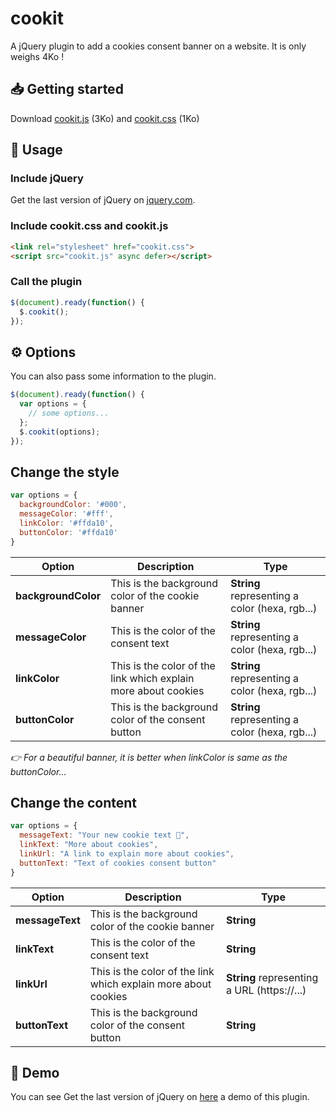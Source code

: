 # cookit
A jQuery plugin to add a cookies consent banner on a website. It is only weighs 4Ko ! 

## 📥 Getting started
Download [cookit.js](https://github.com/ThibaudArros/cookit/blob/master/cookit.js) (3Ko) and [cookit.css](https://github.com/ThibaudArros/cookit/blob/master/cookit.css) (1Ko)

## 📑 Usage
### Include jQuery
Get the last version of jQuery on [jquery.com](https://code.jquery.com).

### Include cookit.css and cookit.js
```html
<link rel="stylesheet" href="cookit.css">
<script src="cookit.js" async defer></script>
```

### Call the plugin
```javascript
$(document).ready(function() {
  $.cookit();
});
```

## ⚙️ Options
You can also pass some information to the plugin.
```javascript
$(document).ready(function() {
  var options = {
    // some options...
  };
  $.cookit(options);
});
```

## Change the style
```javascript
var options = {
  backgroundColor: '#000',
  messageColor: '#fff',
  linkColor: '#ffda10',
  buttonColor: '#ffda10'
}
```

| Option              | Description                                                    | Type                                           |
|---------------------|----------------------------------------------------------------|------------------------------------------------|
| **backgroundColor** | This is the background color of the cookie banner              | **String** representing a color (hexa, rgb...) |
| **messageColor**    | This is the color of the consent text                          | **String** representing a color (hexa, rgb...) |
| **linkColor**       | This is the color of the link which explain more about cookies | **String** representing a color (hexa, rgb...) |
| **buttonColor**     | This is the background color of the consent button             | **String** representing a color (hexa, rgb...) |

*👉 For a beautiful banner, it is better when linkColor is same as the buttonColor...*


## Change the content
```javascript
var options = {
  messageText: "Your new cookie text 🍪",
  linkText: "More about cookies",
  linkUrl: "A link to explain more about cookies",
  buttonText: "Text of cookies consent button"
}
```

| Option          | Description                                                    | Type                                         |
|-----------------|----------------------------------------------------------------|----------------------------------------------|
| **messageText** | This is the background color of the cookie banner              | **String**                                   |
| **linkText**    | This is the color of the consent text                          | **String**                                   |
| **linkUrl**     | This is the color of the link which explain more about cookies | **String** representing a URL (https://...)  |
| **buttonText**  | This is the background color of the consent button             | **String**                                   |


## 👀 Demo
You can see Get the last version of jQuery on [here](https://code.jquery.com) a demo of this plugin.
